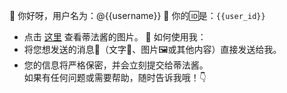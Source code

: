 🎉 你好呀，用户名为：@{{username}} 🤗 你的🆔是：`{{user_id}}`  
  
- 点击 [这里](https://img.110014.xyz/file/1740750110036_tifa.jpg) 查看蒂法酱的图片。
🌈 如何使用我：  
- 将您想发送的消息💌（文字💬、图片🖼或其他内容）直接发送给我。  
- 您的信息将严格保密，并会立刻提交给蒂法酱。   
如果有任何问题或需要帮助，随时告诉我哦！👇  
